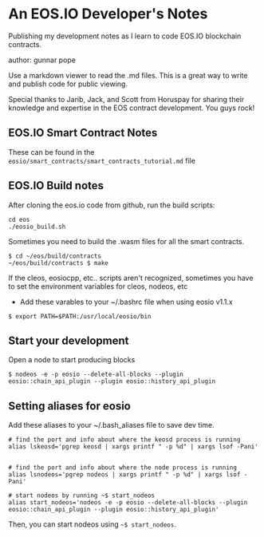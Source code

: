 # An EOS.IO Developer's Notes
Publishing my development notes as I learn to code EOS.IO blockchain contracts.

author: gunnar pope

Use a markdown viewer to read the .md files. This is a great way to write and publish code for public viewing.

Special thanks to Jarib, Jack, and Scott from Horuspay for sharing their knowledge and expertise in the EOS contract development. You guys rock!

## EOS.IO Smart Contract Notes
These can be found in the `eosio/smart_contracts/smart_contracts_tutorial.md` file


## EOS.IO Build notes
After cloning the eos.io code from github, run the build scripts:


```
cd eos
./eosio_build.sh
```

Sometimes you need to build the .wasm files for all the smart contracts.


```
$ cd ~/eos/build/contracts
~/eos/build/contracts $ make
```


If the cleos, eosiocpp, etc.. scripts aren't recognized,
sometimes you have to set the environment variables for cleos, nodeos, etc

* Add these varables to your ~/.bashrc file when using eosio v1.1.x
```
$ export PATH=$PATH:/usr/local/eosio/bin
```

## Start your development
Open a node to start producing blocks
```
$ nodeos -e -p eosio --delete-all-blocks --plugin eosio::chain_api_plugin --plugin eosio::history_api_plugin
```

## Setting aliases for eosio
Add these aliases to your ~/.bash_aliases file to save dev time.
```
# find the port and info about where the keosd process is running
alias lskeosd='pgrep keosd | xargs printf " -p %d" | xargs lsof -Pani'


# find the port and info about where the node process is running
alias lsnodeos='pgrep nodeos | xargs printf " -p %d" | xargs lsof -Pani'

# start nodeos by running ~$ start_nodeos
alias start_nodeos='nodeos -e -p eosio --delete-all-blocks --plugin eosio::chain_api_plugin --plugin eosio::history_api_plugin'
```

Then, you can start nodeos using `~$ start_nodeos`.

